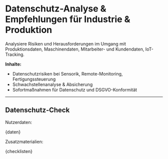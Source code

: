 # Datenschutz-Analyse & Empfehlungen für Industrie & Produktion

Analysiere Risiken und Herausforderungen im Umgang mit Produktionsdaten, Maschinendaten, Mitarbeiter- und Kundendaten, IoT-Tracking.

**Inhalte:**
- Datenschutzrisiken bei Sensorik, Remote-Monitoring, Fertigungssteuerung
- Schwachstellenanalyse & Absicherung
- Sofortmaßnahmen für Datenschutz und DSGVO-Konformität

---

## Datenschutz-Check

Nutzerdaten:

{daten}

Zusatzmaterialien:

{checklisten}
